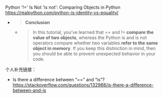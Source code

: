 
Python '!=' Is Not 'is not': Comparing Objects in Python https://realpython.com/python-is-identity-vs-equality/
- > **Conclusion**
  * > In this tutorial, you’ve learned that == and != **compare the value of two objects**, whereas the Python is and is not operators compare whether two variables **refer to the same object in memory**. If you keep this distinction in mind, then you should be able to prevent unexpected behavior in your code.

个人补充链接：
- Is there a difference between “==” and “is”? https://stackoverflow.com/questions/132988/is-there-a-difference-between-and-is
